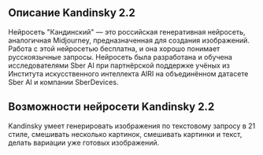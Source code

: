 ## Описание Kandinsky 2.2
Нейросеть "Кандинский" — это российская генеративная нейросеть, аналогичная Midjourney, предназначенная для создания изображений. Работа с этой нейросетью бесплатна, и она хорошо понимает русскоязычные запросы. Нейросеть была разработана и обучена исследователями Sber AI при партнёрской поддержке учёных из Института искусственного интеллекта AIRI на объединённом датасете Sber AI и компании SberDevices. 

## Возможности нейросети Kandinsky 2.2
Kandinsky  умеет генерировать изображения по текстовому запросу в 21 стиле, смешивать несколько картинок, смешивать картинки и текст, делать вариации уже готовых изображений.
